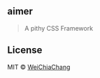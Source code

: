 ## aimer

> A pithy CSS Framework

## License
MIT © [WeiChiaChang](https://github.com/WeiChiaChang)
